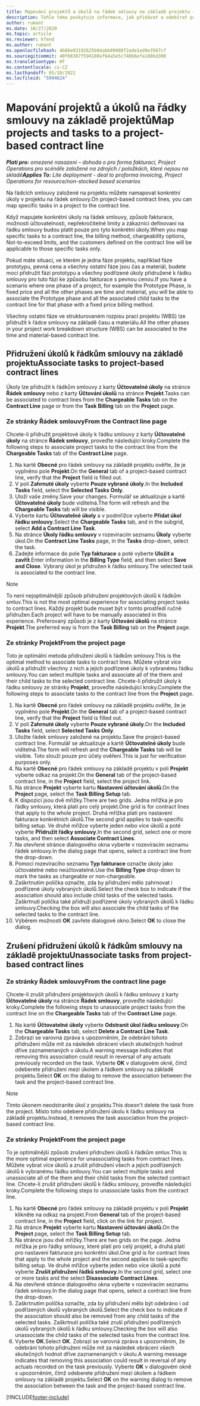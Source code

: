 ```yaml
---
title: Mapování projektů a úkolů na řádek smlouvy na základě projektu – omezené
description: Tohle téma poskytuje informace, jak přidávat a odebírat projekty a úkoly na řádek smlouvy.
author: rumant
ms.date: 10/27/2020
ms.topic: article
ms.reviewer: kfend
ms.author: rumant
ms.openlocfilehash: 4b86e03192625b0dabb89080f2ade1ed9e3567cf
ms.sourcegitcommit: 40f68387f594180af64a5e5c748b6efa188bd300
ms.translationtype: HT
ms.contentlocale: cs-CZ
ms.lasthandoff: 05/10/2021
ms.locfileid: "5994624"
---
```

# <a name="map-projects-and-tasks-to-a-project-based-contract-line"></a><span data-ttu-id="f77b5-103">Mapování projektů a úkolů na řádky smlouvy na základě projektů</span><span class="sxs-lookup"><span data-stu-id="f77b5-103">Map projects and tasks to a project-based contract line</span></span> 

<span data-ttu-id="f77b5-104">_**Platí pro:** omezené nasazení – dohoda o pro forma fakturaci, Project Operations pro scénáře založené na zdrojích / položkách, které nejsou na skladě_</span><span class="sxs-lookup"><span data-stu-id="f77b5-104">_**Applies To:** Lite deployment - deal to proforma invoicing, Project Operations for resource/non-stocked based scenarios_</span></span>

<span data-ttu-id="f77b5-105">Na řádcích smlouvy založené na projektu můžete namapovat konkrétní úkoly v projektu na řádek smlouvy.</span><span class="sxs-lookup"><span data-stu-id="f77b5-105">On project-based contract lines, you can map specific tasks in a project to the contract line.</span></span>

<span data-ttu-id="f77b5-106">Když mapujete konkrétní úkoly na řádek smlouvy, způsob fakturace, možnosti účtovatelnosti, nepřekročitelné limity a zákazníci definovaní na řádku smlouvy budou platit pouze pro tyto konkrétní úkoly.</span><span class="sxs-lookup"><span data-stu-id="f77b5-106">When you map specific tasks to a contract line, the billing method, chargeability options, Not-to-exceed limits, and the customers defined on the contract line will be applicable to those specific tasks only.</span></span>

<span data-ttu-id="f77b5-107">Pokud máte situaci, ve kterém je jedna fáze projektu, například fáze prototypu, pevná cena a všechny ostatní fáze jsou čas a materiál, budete moci přidružit fázi prototypu a všechny podřízené úkoly přidružené k řádku smlouvy pro tuto fázi ke způsobu fakturace s pevnou cenou.</span><span class="sxs-lookup"><span data-stu-id="f77b5-107">If you have a scenario where one phase of a project, for example the Prototype Phase, is fixed price and all the other phases are time and material, you will be able to associate the Prototype phase and all the associated child tasks to the contract line for that phase with a fixed price billing method.</span></span>

<span data-ttu-id="f77b5-108">Všechny ostatní fáze ve strukturovaném rozpisu prací projektu (WBS) lze přidružit k řádce smlouvy na základě času a materiálu.</span><span class="sxs-lookup"><span data-stu-id="f77b5-108">All the other phases in your project work breakdown structure (WBS) can be associated to the time and material-based contract line.</span></span>

## <a name="associate-tasks-to-project-based-contract-lines"></a><span data-ttu-id="f77b5-109">Přidružení úkolů k řádkům smlouvy na základě projektu</span><span class="sxs-lookup"><span data-stu-id="f77b5-109">Associate tasks to project-based contract lines</span></span>

<span data-ttu-id="f77b5-110">Úkoly lze přidružit k řádkům smlouvy z karty **Účtovatelné úkoly** na stránce **Řádek smlouvy** nebo z karty **Účtování úkolů** na stránce **Projekt**.</span><span class="sxs-lookup"><span data-stu-id="f77b5-110">Tasks can be associated to contract lines from the **Chargeable Tasks** tab on the **Contract Line** page or from the **Task Billing** tab on the **Project** page.</span></span>

### <a name="from-the-contract-line-page"></a><span data-ttu-id="f77b5-111">Ze stránky Řádek smlouvy</span><span class="sxs-lookup"><span data-stu-id="f77b5-111">From the Contract line page</span></span>

<span data-ttu-id="f77b5-112">Chcete-li přidružit projektové úkoly k řádku smlouvy z karty **Účtovatelné úkoly** na stránce **Řádek smlouvy**, proveďte následující kroky.</span><span class="sxs-lookup"><span data-stu-id="f77b5-112">Complete the following steps to associate project tasks to the contract line from the **Chargeable Tasks** tab of the **Contract Line** page.</span></span>

1. <span data-ttu-id="f77b5-113">Na kartě **Obecné** pro řádek smlouvy na základě projektu ověřte, že je vyplněno pole **Projekt**.</span><span class="sxs-lookup"><span data-stu-id="f77b5-113">On the **General** tab of a project-based contract line, verify that the **Project** field is filled out.</span></span>
2. <span data-ttu-id="f77b5-114">V poli **Zahrnuté úkoly** vyberte **Pouze vybrané úkoly**.</span><span class="sxs-lookup"><span data-stu-id="f77b5-114">In the **Included Tasks** field, select the **Selected Tasks Only**.</span></span>
3. <span data-ttu-id="f77b5-115">Uloží vaše změny.</span><span class="sxs-lookup"><span data-stu-id="f77b5-115">Save your changes.</span></span> <span data-ttu-id="f77b5-116">Formulář se aktualizuje a kartě **Účtovatelné úkoly** bude viditelná.</span><span class="sxs-lookup"><span data-stu-id="f77b5-116">The form will refresh and the **Chargeable Tasks** tab will be visible.</span></span>
4. <span data-ttu-id="f77b5-117">Vyberte kartu **Účtovatelné úkoly** a v podmřížce vyberte **Přidat úkol řádku smlouvy**.</span><span class="sxs-lookup"><span data-stu-id="f77b5-117">Select the **Chargeable Tasks** tab, and in the subgrid, select **Add a Contract Line Task**.</span></span>
5. <span data-ttu-id="f77b5-118">Na stránce **Úkoly řádku smlouvy** v rozevíracím seznamu **Úkoly** vyberte úkol.</span><span class="sxs-lookup"><span data-stu-id="f77b5-118">On the **Contract Line Tasks** page, in the **Tasks** drop-down, select the task.</span></span> 
6. <span data-ttu-id="f77b5-119">Zadejte informace do pole **Typ fakturace** a poté vyberte **Uložit a zavřít**.</span><span class="sxs-lookup"><span data-stu-id="f77b5-119">Enter information in the **Billing Type** field, and then select **Save and Close**.</span></span> <span data-ttu-id="f77b5-120">Vybraný úkol je přidružen k řádku smlouvy.</span><span class="sxs-lookup"><span data-stu-id="f77b5-120">The selected task is associated to the contract line.</span></span>

> [!NOTE]
> <span data-ttu-id="f77b5-121">To není nejoptimálnější způsob přidružení projektových úkolů k řádkům smluv.</span><span class="sxs-lookup"><span data-stu-id="f77b5-121">This is not the most optimal experience for associating project tasks to contract lines.</span></span> <span data-ttu-id="f77b5-122">Každý projekt bude muset být v tomto prostředí ručně přidružen.</span><span class="sxs-lookup"><span data-stu-id="f77b5-122">Each project will have to be manually associated in this experience.</span></span> <span data-ttu-id="f77b5-123">Preferovaný způsob je z karty **Účtování úkolů** na stránce **Projekt**.</span><span class="sxs-lookup"><span data-stu-id="f77b5-123">The preferred way is from the **Task Billing** tab on the **Project** page.</span></span>

### <a name="from-the-project-page"></a><span data-ttu-id="f77b5-124">Ze stránky Projekt</span><span class="sxs-lookup"><span data-stu-id="f77b5-124">From the project page</span></span>

<span data-ttu-id="f77b5-125">Toto je optimální metoda přidružení úkolů k řádkům smlouvy.</span><span class="sxs-lookup"><span data-stu-id="f77b5-125">This is the optimal method to associate tasks to contract lines.</span></span> <span data-ttu-id="f77b5-126">Můžete vybrat více úkolů a přidružit všechny z nich a jejich podřízené úkoly k vybranému řádku smlouvy.</span><span class="sxs-lookup"><span data-stu-id="f77b5-126">You can select multiple tasks and associate all of the them and their child tasks to the selected contract line.</span></span> <span data-ttu-id="f77b5-127">Chcete-li přidružit úkoly k řádku smlouvy ze stránky **Projekt**, proveďte následující kroky.</span><span class="sxs-lookup"><span data-stu-id="f77b5-127">Complete the following steps to associate tasks to the contract line from the **Project** page.</span></span>

1. <span data-ttu-id="f77b5-128">Na kartě **Obecné** pro řádek smlouvy na základě projektu ověřte, že je vyplněno pole **Projekt**.</span><span class="sxs-lookup"><span data-stu-id="f77b5-128">On the **General** tab of a project-based contract line, verify that the **Project** field is filled out.</span></span>
2. <span data-ttu-id="f77b5-129">V poli **Zahrnuté úkoly** vyberte **Pouze vybrané úkoly**.</span><span class="sxs-lookup"><span data-stu-id="f77b5-129">On the **Included Tasks** field, select **Selected Tasks Only**.</span></span>
3. <span data-ttu-id="f77b5-130">Uložte řádek smlouvy založené na projektu.</span><span class="sxs-lookup"><span data-stu-id="f77b5-130">Save the project-based contract line.</span></span> <span data-ttu-id="f77b5-131">Formulář se aktualizuje a kartě **Účtovatelné úkoly** bude viditelná.</span><span class="sxs-lookup"><span data-stu-id="f77b5-131">The form will refresh and the **Chargeable Tasks** tab will be visible.</span></span> <span data-ttu-id="f77b5-132">Toto slouží pouze pro účely ověření.</span><span class="sxs-lookup"><span data-stu-id="f77b5-132">This is just for verification purposes only.</span></span>
4. <span data-ttu-id="f77b5-133">Na kartě **Obecné** pro řádek smlouvy na základě projektu v poli **Projekt** vyberte odkaz na projekt.</span><span class="sxs-lookup"><span data-stu-id="f77b5-133">On the **General** tab of the project-based contract line, in the **Project** field, select the project link.</span></span>
5. <span data-ttu-id="f77b5-134">Na stránce **Projekt** vyberte kartu **Nastavení účtování úkolů**.</span><span class="sxs-lookup"><span data-stu-id="f77b5-134">On the **Project** page, select the **Task Billing Setup** tab.</span></span>
6. <span data-ttu-id="f77b5-135">K dispozici jsou dvě mřížky.</span><span class="sxs-lookup"><span data-stu-id="f77b5-135">There are two grids.</span></span> <span data-ttu-id="f77b5-136">Jedna mřížka je pro řádky smlouvy, která platí pro celý projekt.</span><span class="sxs-lookup"><span data-stu-id="f77b5-136">One grid is for contract lines that apply to the whole project.</span></span> <span data-ttu-id="f77b5-137">Druhá mřížka platí pro nastavení fakturace konkrétních úkolů.</span><span class="sxs-lookup"><span data-stu-id="f77b5-137">The second grid applies to task-specific billing setup.</span></span> <span data-ttu-id="f77b5-138">Ve druhé mřížce vyberte jeden nebo více úkolů a poté vyberte **Přidružit řádky smlouvy**.</span><span class="sxs-lookup"><span data-stu-id="f77b5-138">In the second grid, select one or more tasks, and then select **Associate Contract Lines**.</span></span>
7. <span data-ttu-id="f77b5-139">Na otevřené stránce dialogového okna vyberte v rozevíracím seznamu řádek smlouvy.</span><span class="sxs-lookup"><span data-stu-id="f77b5-139">In the dialog page that opens, select a contract line from the drop-down.</span></span>
8. <span data-ttu-id="f77b5-140">Pomocí rozevíracího seznamu **Typ fakturace** označte úkoly jako účtovatelné nebo neúčtovatelné.</span><span class="sxs-lookup"><span data-stu-id="f77b5-140">Use the **Billing Type** drop-down to mark the tasks as chargeable or non-chargeable.</span></span>
9. <span data-ttu-id="f77b5-141">Zaškrtnutím políčka označte, zda by přidružení mělo zahrnovat i podřízené úkoly vybraných úkolů.</span><span class="sxs-lookup"><span data-stu-id="f77b5-141">Select the check box to indicate if the association should also include child tasks of the selected tasks.</span></span> <span data-ttu-id="f77b5-142">Zaškrtnutí políčka také přidruží podřízené úkoly vybraných úkolů k řádku smlouvy.</span><span class="sxs-lookup"><span data-stu-id="f77b5-142">Checking the box will also associate the child tasks of the selected tasks to the contract line.</span></span>
10. <span data-ttu-id="f77b5-143">Výběrem možnosti **OK** zavřete dialogové okno.</span><span class="sxs-lookup"><span data-stu-id="f77b5-143">Select **OK** to close the dialog.</span></span>

## <a name="unassociate-tasks-from-project-based-contract-lines"></a><span data-ttu-id="f77b5-144">Zrušení přidružení úkolů k řádkům smlouvy na základě projektu</span><span class="sxs-lookup"><span data-stu-id="f77b5-144">Unassociate tasks from project-based contract lines</span></span>

### <a name="from-the-contract-line-page"></a><span data-ttu-id="f77b5-145">Ze stránky Řádek smlouvy</span><span class="sxs-lookup"><span data-stu-id="f77b5-145">From the contract line page</span></span>

<span data-ttu-id="f77b5-146">Chcete-li zrušit přidružení projektových úkolů k řádku smlouvy z karty **Účtovatelné úkoly** na stránce **Řádek smlouvy**, proveďte následující kroky.</span><span class="sxs-lookup"><span data-stu-id="f77b5-146">Complete the following steps to unassociate project tasks from the contract line on the **Chargeable Tasks** tab of the **Contract Line** page.</span></span>

1. <span data-ttu-id="f77b5-147">Na kartě **Účtovatelné úkoly** vyberte **Odstranit úkol řádku smlouvy**.</span><span class="sxs-lookup"><span data-stu-id="f77b5-147">On the **Chargeable Tasks** tab, select **Delete a Contract Line Task**.</span></span>
2. <span data-ttu-id="f77b5-148">Zobrazí se varovná zpráva s upozorněním, že odebrání tohoto přidružení může mít za následek obrácení všech skutečných hodnot dříve zaznamenaných v úkolu.</span><span class="sxs-lookup"><span data-stu-id="f77b5-148">A warning message indicates that removing this association could result in reversal of any actuals previously recorded on the task.</span></span> <span data-ttu-id="f77b5-149">Vyberte **OK** v dialogovém okně, čímž odeberete přidružení mezi úkolem a řádkem smlouvy na základě projektu.</span><span class="sxs-lookup"><span data-stu-id="f77b5-149">Select **OK** on the dialog to remove the association between the task and the project-based contract line.</span></span> 

> [!NOTE]
> <span data-ttu-id="f77b5-150">Tímto úkonem neodstraníte úkol z projektu.</span><span class="sxs-lookup"><span data-stu-id="f77b5-150">This doesn't delete the task from the project.</span></span> <span data-ttu-id="f77b5-151">Místo toho odebere přidružení úkolu k řádku smlouvy na základě projektu.</span><span class="sxs-lookup"><span data-stu-id="f77b5-151">Instead, it removes the task association from the project-based contract line.</span></span>

### <a name="from-the-project-page"></a><span data-ttu-id="f77b5-152">Ze stránky Projekt</span><span class="sxs-lookup"><span data-stu-id="f77b5-152">From the project page</span></span>

<span data-ttu-id="f77b5-153">To je optimálnější způsob zrušení přidružení úkolů k řádkům smluv.</span><span class="sxs-lookup"><span data-stu-id="f77b5-153">This is the more optimal experience for unassociating tasks from contract lines.</span></span> <span data-ttu-id="f77b5-154">Můžete vybrat více úkolů a zrušit přidružení všech a jejich podřízených úkolů k vybranému řádku smlouvy.</span><span class="sxs-lookup"><span data-stu-id="f77b5-154">You can select multiple tasks and unassociate all of the them and their child tasks from the selected contract line.</span></span> <span data-ttu-id="f77b5-155">Chcete-li zrušit přidružení úkolů k řádku smlouvy, proveďte následující kroky.</span><span class="sxs-lookup"><span data-stu-id="f77b5-155">Complete the following steps to unassociate tasks from the contract line.</span></span>

1. <span data-ttu-id="f77b5-156">Na kartě **Obecné** pro řádek smlouvy na základě projektu v poli **Projekt** klikněte na odkaz na projekt.</span><span class="sxs-lookup"><span data-stu-id="f77b5-156">From **General** tab of the project-based contract line, in the **Project** field, click on the link for project.</span></span>
2. <span data-ttu-id="f77b5-157">Na stránce **Projekt** vyberte kartu **Nastavení účtování úkolů**.</span><span class="sxs-lookup"><span data-stu-id="f77b5-157">On the **Project** page, select the **Task Billing Setup** tab.</span></span>
3. <span data-ttu-id="f77b5-158">Na stránce jsou dvě mřížky.</span><span class="sxs-lookup"><span data-stu-id="f77b5-158">There are two grids on the page.</span></span> <span data-ttu-id="f77b5-159">Jedna mřížka je pro řádky smlouvy, které platí pro celý projekt, a druhá platí pro nastavení fakturace pro konkrétní úkol.</span><span class="sxs-lookup"><span data-stu-id="f77b5-159">One grid is for contract lines that apply to the whole project and the second applies to task-specific billing setup.</span></span> <span data-ttu-id="f77b5-160">Ve druhé mřížce vyberte jeden nebo více úkolů a poté vyberte **Zrušit přidružení řádků smlouvy**.</span><span class="sxs-lookup"><span data-stu-id="f77b5-160">In the second grid, select one or more tasks and the select **Disassociate Contract Lines**.</span></span>
4. <span data-ttu-id="f77b5-161">Na otevřené stránce dialogového okna vyberte v rozevíracím seznamu řádek smlouvy.</span><span class="sxs-lookup"><span data-stu-id="f77b5-161">In the  dialog page that opens, select a contract line from the drop-down.</span></span>
5. <span data-ttu-id="f77b5-162">Zaškrtnutím políčka označte, zda by přidružení mělo být odebráno i od podřízených úkolů vybraných úkolů.</span><span class="sxs-lookup"><span data-stu-id="f77b5-162">Select the check box to indicate if the association should also be removed from any child tasks of the selected tasks.</span></span> <span data-ttu-id="f77b5-163">Zaškrtnutí políčka také zruší přidružení podřízených úkolů vybraných úkolů k řádku smlouvy.</span><span class="sxs-lookup"><span data-stu-id="f77b5-163">Checking the box will also unassociate the child tasks of the selected tasks from the contract line.</span></span>
6. <span data-ttu-id="f77b5-164">Vyberte **OK**.</span><span class="sxs-lookup"><span data-stu-id="f77b5-164">Select **OK**.</span></span> <span data-ttu-id="f77b5-165">Zobrazí se varovná zpráva s upozorněním, že odebrání tohoto přidružení může mít za následek obrácení všech skutečných hodnot dříve zaznamenaných v úkolu.</span><span class="sxs-lookup"><span data-stu-id="f77b5-165">A warning message indicates that removing this association could result in reversal of any actuals recorded on the task previously.</span></span> <span data-ttu-id="f77b5-166">Vyberte **OK** v dialogovém okně s upozorněním, čímž odeberete přidružení mezi úkolem a řádkem smlouvy na základě projektu.</span><span class="sxs-lookup"><span data-stu-id="f77b5-166">Select **OK** on the warning dialog to remove the association between the task and the project-based contract line.</span></span>


[!INCLUDE[footer-include](../../includes/footer-banner.md)]
